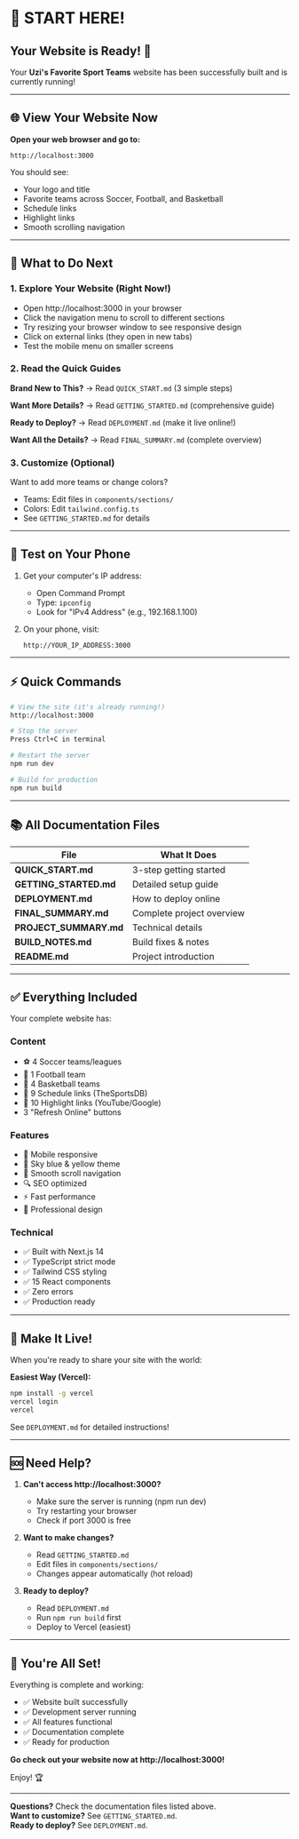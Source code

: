 # 👋 START HERE!

## Your Website is Ready! 🎉

Your **Uzi's Favorite Sport Teams** website has been successfully built and is currently running!

---

## 🌐 View Your Website Now

**Open your web browser and go to:**

```
http://localhost:3000
```

You should see:
- Your logo and title
- Favorite teams across Soccer, Football, and Basketball
- Schedule links
- Highlight links
- Smooth scrolling navigation

---

## 🎯 What to Do Next

### 1. Explore Your Website (Right Now!)
- Open http://localhost:3000 in your browser
- Click the navigation menu to scroll to different sections
- Try resizing your browser window to see responsive design
- Click on external links (they open in new tabs)
- Test the mobile menu on smaller screens

### 2. Read the Quick Guides

**Brand New to This?**
→ Read `QUICK_START.md` (3 simple steps)

**Want More Details?**
→ Read `GETTING_STARTED.md` (comprehensive guide)

**Ready to Deploy?**
→ Read `DEPLOYMENT.md` (make it live online!)

**Want All the Details?**
→ Read `FINAL_SUMMARY.md` (complete overview)

### 3. Customize (Optional)

Want to add more teams or change colors?
- Teams: Edit files in `components/sections/`
- Colors: Edit `tailwind.config.ts`
- See `GETTING_STARTED.md` for details

---

## 📱 Test on Your Phone

1. Get your computer's IP address:
   - Open Command Prompt
   - Type: `ipconfig`
   - Look for "IPv4 Address" (e.g., 192.168.1.100)

2. On your phone, visit:
   ```
   http://YOUR_IP_ADDRESS:3000
   ```

---

## ⚡ Quick Commands

```bash
# View the site (it's already running!)
http://localhost:3000

# Stop the server
Press Ctrl+C in terminal

# Restart the server
npm run dev

# Build for production
npm run build
```

---

## 📚 All Documentation Files

| File | What It Does |
|------|-------------|
| **QUICK_START.md** | 3-step getting started |
| **GETTING_STARTED.md** | Detailed setup guide |
| **DEPLOYMENT.md** | How to deploy online |
| **FINAL_SUMMARY.md** | Complete project overview |
| **PROJECT_SUMMARY.md** | Technical details |
| **BUILD_NOTES.md** | Build fixes & notes |
| **README.md** | Project introduction |

---

## ✅ Everything Included

Your complete website has:

### Content
- ⚽ 4 Soccer teams/leagues
- 🏈 1 Football team
- 🏀 4 Basketball teams
- 📅 9 Schedule links (TheSportsDB)
- 🎥 10 Highlight links (YouTube/Google)
- 3 "Refresh Online" buttons

### Features
- 📱 Mobile responsive
- 🎨 Sky blue & yellow theme
- 🧭 Smooth scroll navigation
- 🔍 SEO optimized
- ⚡ Fast performance
- 🎯 Professional design

### Technical
- ✅ Built with Next.js 14
- ✅ TypeScript strict mode
- ✅ Tailwind CSS styling
- ✅ 15 React components
- ✅ Zero errors
- ✅ Production ready

---

## 🚀 Make It Live!

When you're ready to share your site with the world:

**Easiest Way (Vercel):**
```bash
npm install -g vercel
vercel login
vercel
```

See `DEPLOYMENT.md` for detailed instructions!

---

## 🆘 Need Help?

1. **Can't access http://localhost:3000?**
   - Make sure the server is running (npm run dev)
   - Try restarting your browser
   - Check if port 3000 is free

2. **Want to make changes?**
   - Read `GETTING_STARTED.md`
   - Edit files in `components/sections/`
   - Changes appear automatically (hot reload)

3. **Ready to deploy?**
   - Read `DEPLOYMENT.md`
   - Run `npm run build` first
   - Deploy to Vercel (easiest)

---

## 🎊 You're All Set!

Everything is complete and working:
- ✅ Website built successfully
- ✅ Development server running
- ✅ All features functional
- ✅ Documentation complete
- ✅ Ready for production

**Go check out your website now at http://localhost:3000!**

Enjoy! 🏆

---

**Questions?** Check the documentation files listed above.  
**Want to customize?** See `GETTING_STARTED.md`.  
**Ready to deploy?** See `DEPLOYMENT.md`.

